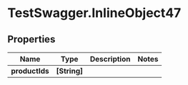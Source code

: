 # TestSwagger.InlineObject47

## Properties

Name | Type | Description | Notes
------------ | ------------- | ------------- | -------------
**productIds** | **[String]** |  | 


